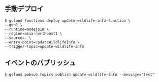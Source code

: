 ## 手動デプロイ
```shell
$ gcloud functions deploy update-wildlife-info-function \             
--gen2 \
--runtime=nodejs18 \
--region=asia-northeast1 \
--source=. \
--entry-point=updateWildlifeInfo \
--trigger-topic=update-wildlife-info
```

## イベントのパブリッシュ
```shell
$ gcloud pubsub topics publish update-wildlife-info --message="test"
```